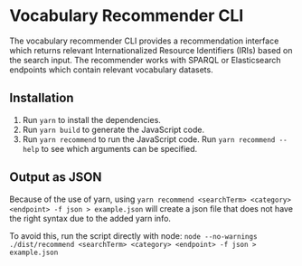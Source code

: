 # Vocabulary Recommender CLI
The vocabulary recommender CLI provides a recommendation interface which returns relevant Internationalized Resource Identifiers (IRIs) based on the search input. The recommender works with SPARQL or Elasticsearch endpoints which contain relevant vocabulary datasets.

## Installation

1. Run `yarn` to install the dependencies.
2. Run `yarn build` to generate the JavaScript code.
3. Run `yarn recommend` to run the JavaScript code. Run `yarn recommend --help` to see which arguments can be specified.

## Output as JSON
Because of the use of yarn, using `yarn recommend <searchTerm> <category> <endpoint> -f json > example.json` will create a json file that does not have the right syntax due to the added yarn info. 

To avoid this, run the script directly with node: `node --no-warnings ./dist/recommend <searchTerm> <category> <endpoint> -f json > example.json`
